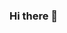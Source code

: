 ### Hi there 👋


<!--**withtimesgo1115/withtimesgo1115** is a ✨ _special_ ✨ repository because its `README.md` (this file) appears on your GitHub profile.-->
